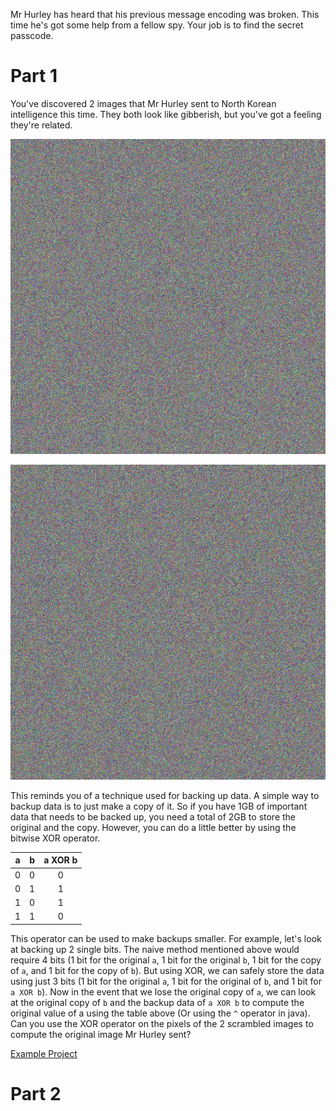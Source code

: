 Mr Hurley has heard that his previous message encoding was broken. This time he's got some help from a fellow spy. Your job is to find the secret passcode.

# Part 1

You've discovered 2 images that Mr Hurley sent to North Korean intelligence this time. They both look like gibberish, but you've got a feeling they're related.

![Scrambled message 1](scrambled2.png "Scrambled message 1")

![Scrambled message 2](scrambled1.png "Scrambled message 2")

This reminds you of a technique used for backing up data. A simple way to backup data is to just make a copy of it. So if you have 1GB of important data that needs to be backed up, you need a total of 2GB to store the original and the copy. However, you can do a little better by using the bitwise XOR operator.

| a | b | a XOR b |
| - | - | :-----: |
| 0 | 0 |    0    |
| 0 | 1 |    1    |
| 1 | 0 |    1    |
| 1 | 1 |    0    |

This operator can be used to make backups smaller. For example, let's look at backing up 2 single bits. The naive method mentioned above would require 4 bits (1 bit for the original `a`, 1 bit for the original `b`, 1 bit for the copy of `a`, and 1 bit for the copy of `b`). But using XOR, we can safely store the data using just 3 bits (1 bit for the original `a`, 1 bit for the original of `b`, and 1 bit for `a XOR b`). Now in the event that we lose the original copy of `a`, we can look at the original copy of `b` and the backup data of `a XOR b` to compute the original value of a using the table above (Or using the `^` operator in java). Can you use the XOR operator on the pixels of the 2 scrambled images to compute the original image Mr Hurley sent?

[Example Project](ImageChallenge2.zip)

# Part 2

